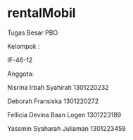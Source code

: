 # rentalMobil

Tugas Besar PBO

Kelompok :

IF-46-12

Anggota:

Nisrina Irbah Syahirah 	 1301220232

Deborah Fransiska		 1301220272

Fellicia Devina Baan Logen	 1301223189

Yassmin Syaharah Juliaman   	1301223459

